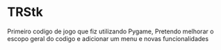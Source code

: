 # TRStk
Primeiro codigo de jogo que fiz utilizando Pygame, Pretendo melhorar o escopo geral do codigo e adicionar um menu e novas funcionalidades
